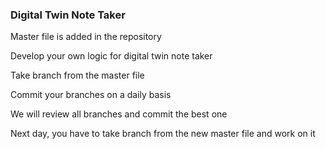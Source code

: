 ### Digital Twin Note Taker

Master file is added in the repository

Develop your own logic for digital twin note taker

Take branch from the master file

Commit your branches on a daily basis

We will review all branches and commit the best one

Next day, you have to take branch from the new master file and work on it
